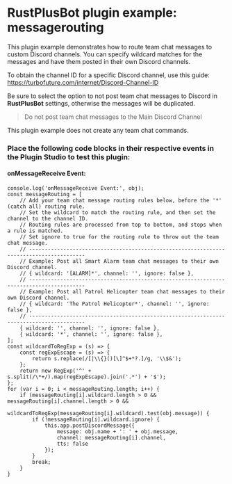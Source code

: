 # **RustPlusBot** plugin example: messagerouting

This plugin example demonstrates how to route team chat messages to custom Discord channels. You can specify wildcard matches for the messages and have them posted in their own Discord channels.

To obtain the channel ID for a specific Discord channel, use this guide: https://turbofuture.com/internet/Discord-Channel-ID

Be sure to select the option to not post team chat messages to Discord in **RustPlusBot** settings, otherwise the messages will be duplicated.

> Do not post team chat messages to the Main Discord Channel

This plugin example does not create any team chat commands.

### Place the following code blocks in their respective events in the Plugin Studio to test this plugin:

#### onMessageReceive Event:

```
console.log('onMessageReceive Event:', obj);
const messageRouting = [
    // Add your team chat message routing rules below, before the '*' (catch all) routing rule.
    // Set the wildcard to match the routing rule, and then set the channel to the channel ID.
    // Routing rules are processed from top to bottom, and stops when a rule is matched.
    // Set ignore to true for the routing rule to throw out the team chat message.
    // ----------------------------------------------------------------------------------------
    // Example: Post all Smart Alarm team chat messages to their own Discord channel.
    // { wildcard: '[ALARM]*', channel: '', ignore: false },
    // ----------------------------------------------------------------------------------------
    // Example: Post all Patrol Helicopter team chat messages to their own Discord channel.
    // { wildcard: 'The Patrol Helicopter*', channel: '', ignore: false },
    // ----------------------------------------------------------------------------------------
    { wildcard: '', channel: '', ignore: false },
    { wildcard: '*', channel: '', ignore: false },
];
const wildcardToRegExp = (s) => {
    const regExpEscape = (s) => {
        return s.replace(/[|\\{}()[\]^$+*?.]/g, '\\$&');
    };
    return new RegExp('^' + s.split(/\*+/).map(regExpEscape).join('.*') + '$');
};
for (var i = 0; i < messageRouting.length; i++) {
    if (messageRouting[i].wildcard.length > 0 && messageRouting[i].channel.length > 0 &&
        wildcardToRegExp(messageRouting[i].wildcard).test(obj.message)) {
        if (!messageRouting[i].wildcard.ignore) {
            this.app.postDiscordMessage({
                message: obj.name + ': ' + obj.message,
                channel: messageRouting[i].channel,
                tts: false
            });
        }
        break;
    }
}
```
